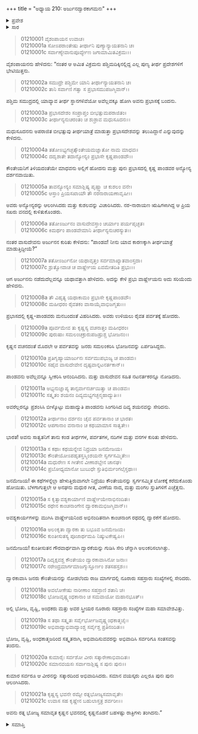 +++
title = "ಅಧ್ಯಾಯ 210: ಅರ್ಜುನದ್ವಾರಕಾಗಮನಃ"
+++

<details><summary>ಪ್ರವೇಶ</summary>


।।   ಓಂ ಓಂ ನಮೋ ನಾರಾಯಣಾಯ।।   ಶ್ರೀ ವೇದವ್ಯಾಸಾಯ ನಮಃ ।।

ಶ್ರೀ ಕೃಷ್ಣದ್ವೈಪಾಯನ ವೇದವ್ಯಾಸ ವಿರಚಿತ  

**ಶ್ರೀ ಮಹಾಭಾರತ**

**ಆದಿ ಪರ್ವ**

**ಅರ್ಜುನವನವಾಸ ಪರ್ವ**

**ಅಧ್ಯಾಯ 210**

</details>


<details><summary>ಸಾರ</summary>

ಪ್ರಭಾಸದಲ್ಲಿ ಕೃಷ್ಣನನ್ನು ಭೇಟಿಯಾದುದು (1-4). ಒಟ್ಟಿಗೇ ವನವಿಹಾರ, ಭೋಜನ, ಮನೋರಂಜನೆಗಳನ್ನು ಗೈದು, ಅರ್ಜುನನ್ನು ದ್ವಾರಕೆಗೆ ಕರೆದುಕೊಂಡು ಹೋದುದು, ಕೃಷ್ಣನ ಭವನದಲ್ಲಿ ಅರ್ಜುನನ ವಾಸ (5-21).

</details>


> 01210001 ವೈಶಂಪಾಯನ ಉವಾಚ।  
01210001a ಸೋಽಪರಾಂತೇಷು ತೀರ್ಥಾನಿ ಪುಣ್ಯಾನ್ಯಾಯತನಾನಿ ಚ।  
01210001c ಸರ್ವಾಣ್ಯೇವಾನುಪೂರ್ವ್ಯೇಣ ಜಗಾಮಾಮಿತವಿಕ್ರಮಃ।।

ವೈಶಂಪಾಯನನು ಹೇಳಿದನು: “ನಂತರ ಆ ಅಮಿತ ವಿಕ್ರಮನು ಪಶ್ಚಿಮದಿಕ್ಕಿನಲ್ಲಿದ್ದ ಎಲ್ಲ ಪುಣ್ಯ ತೀರ್ಥ ಪ್ರದೇಶಗಳಿಗೆ ಭೇಟಿಯಿತ್ತನು.

> 01210002a ಸಮುದ್ರೇ ಪಶ್ಚಿಮೇ ಯಾನಿ ತೀರ್ಥಾನ್ಯಾಯತನಾನಿ ಚ।  
01210002c ತಾನಿ ಸರ್ವಾಣಿ ಗತ್ವಾ ಸ ಪ್ರಭಾಸಮುಪಜಗ್ಮಿವಾನ್।।

ಪಶ್ಚಿಮ ಸಮುದ್ರದಲ್ಲಿ ಯಾವ್ಯಾವ ತೀರ್ಥ ಸ್ಥಾನಗಳಿವೆಯೋ ಅವೆಲ್ಲವಕ್ಕೂ ಹೋಗಿ ಅವನು ಪ್ರಭಾಸಕ್ಕೆ ಬಂದನು.

> 01210003a ಪ್ರಭಾಸದೇಶಂ ಸಂಪ್ರಾಪ್ತಂ ಬೀಭತ್ಸುಮಪರಾಜಿತಂ।  
01210003c ತೀರ್ಥಾನ್ಯನುಚರಂತಂ ಚ ಶುಶ್ರಾವ ಮಧುಸೂದನಃ।।

ಮಧುಸೂದನನು ಅಪರಾಜಿತ ಬೀಭತ್ಸುವು ತೀರ್ಥಯಾತ್ರೆ ಮಾಡುತ್ತಾ ಪ್ರಭಾಸದೇಶವನ್ನು ತಲುಪಿದ್ದಾನೆ ಎನ್ನುವುದನ್ನು ಕೇಳಿದನು.

> 01210004a ತತೋಽಭ್ಯಗಚ್ಛತ್ಕೌಂತೇಯಮಜ್ಞಾತೋ ನಾಮ ಮಾಧವಃ।  
01210004c ದದೃಶಾತೇ ತದಾನ್ಯೋನ್ಯಂ ಪ್ರಭಾಸೇ ಕೃಷ್ಣಪಾಂಡವೌ।।

ಕೌಂತೇಯನಿಗೆ ತಿಳಿಯದಂತೆಯೇ ಮಾಧವನು ಅಲ್ಲಿಗೆ ಹೋದನು ಮತ್ತು ಪುನಃ ಪ್ರಭಾಸದಲ್ಲಿ ಕೃಷ್ಣ ಪಾಂಡವರ ಅನ್ಯೋನ್ಯ ದರ್ಶನವಾಯಿತು.

> 01210005a ತಾವನ್ಯೋನ್ಯಂ ಸಮಾಶ್ಲಿಷ್ಯ ಪೃಷ್ಟ್ವಾ ಚ ಕುಶಲಂ ವನೇ।  
01210005c ಆಸ್ತಾಂ ಪ್ರಿಯಸಖಾಯೌ ತೌ ನರನಾರಾಯಣಾವೃಷೀ।।

ಅವರು ಅನ್ಯೋನ್ಯರನ್ನು ಆಲಂಗಿಸಿದರು ಮತ್ತು ಕುಶಲವನ್ನು ವಿಚಾರಿಸಿದರು. ನರ-ನಾರಾಯಣ ಋಷಿಗಳಾಗಿದ್ದ ಆ ಪ್ರಿಯ ಸಖರು ವನದಲ್ಲಿ ಕುಳಿತುಕೊಂಡರು.

> 01210006a ತತೋಽರ್ಜುನಂ ವಾಸುದೇವಸ್ತಾಂ ಚರ್ಯಾಂ ಪರ್ಯಪೃಚ್ಛತ।   
01210006c ಕಿಮರ್ಥಂ ಪಾಂಡವೇಮಾನಿ ತೀರ್ಥಾನ್ಯನುಚರಸ್ಯುತ।।

ನಂತರ ವಾಸುದೇವನು ಅರ್ಜುನನ ಕುರಿತು ಕೇಳಿದನು: “ಪಾಂಡವ! ನೀನು ಯಾವ ಕಾರಣಕ್ಕಾಗಿ ತೀರ್ಥಯಾತ್ರೆ ಮಾಡುತ್ತಿದ್ದೀಯೆ?”

> 01210007a ತತೋಽರ್ಜುನೋ ಯಥಾವೃತ್ತಂ ಸರ್ವಮಾಖ್ಯಾತವಾಂಸ್ತದಾ।  
01210007c ಶ್ರುತ್ವೋವಾಚ ಚ ವಾರ್ಷ್ಣೇಯ ಏವಮೇತದಿತಿ ಪ್ರಭುಃ।।

ಆಗ ಅರ್ಜುನನು ನಡೆದುದೆಲ್ಲವನ್ನೂ ಯಥಾವತ್ತಾಗಿ ಹೇಳಿದನು. ಅದನ್ನು ಕೇಳಿ ಪ್ರಭು ವಾರ್ಷ್ಣೇಯನು ಅದು ಸರಿಯೆಂದು ಹೇಳಿದನು.

> 01210008a ತೌ ವಿಹೃತ್ಯ ಯಥಾಕಾಮಂ ಪ್ರಭಾಸೇ ಕೃಷ್ಣಪಾಂಡವೌ।  
01210008c ಮಹೀಧರಂ ರೈವತಕಂ ವಾಸಾಯೈವಾಭಿಜಗ್ಮತುಃ।।

ಪ್ರಭಾಸದಲ್ಲಿ ಕೃಷ್ಣ-ಪಾಂಡವರು ಮನಬಂದಂತೆ ವಿಹರಿಸಿದರು. ಅವರು ಉಳಿಯಲು ರೈವತ ಪರ್ವತಕ್ಕೆ ಹೋದರು.

> 01210009a ಪೂರ್ವಮೇವ ತು ಕೃಷ್ಣಸ್ಯ ವಚನಾತ್ತಂ ಮಹೀಧರಂ।  
01210009c ಪುರುಷಾಃ ಸಮಲಂಚಕ್ರುರುಪಜಹ್ರುಶ್ಚ ಭೋಜನಂ।।

ಕೃಷ್ಣನ ವಚನದಂತೆ ಮೊದಲೇ ಆ ಪರ್ವತವನ್ನು ಜನರು ಸಮಲಂಕರಿಸಿ ಭೋಜನವನ್ನು ಏರ್ಪಡಿಸಿದ್ದರು.

> 01210010a ಪ್ರತಿಗೃಹ್ಯಾಯಾರ್ಜುನಃ ಸರ್ವಮುಪಭುಜ್ಯ ಚ ಪಾಂಡವಃ।  
01210010c ಸಹೈವ ವಾಸುದೇವೇನ ದೃಷ್ಟವಾನ್ನಟನರ್ತಕಾನ್।।

ಪಾಂಡವನು ಅವೆಲ್ಲವನ್ನೂ ಸ್ವೀಕರಿಸಿ ಆನಂದಿಸಿದನು. ಮತ್ತು ವಾಸುದೇವನ ಸಹಿತ ನಟನರ್ತಕರನ್ನೂ ನೋಡಿದನು.

> 01210011a ಅಭ್ಯನುಜ್ಞಾಪ್ಯ ತಾನ್ಸರ್ವಾನರ್ಚಯಿತ್ವಾ ಚ ಪಾಂಡವಃ।  
01210011c ಸತ್ಕೃತಂ ಶಯನಂ ದಿವ್ಯಮಭ್ಯಗಚ್ಛನ್ಮಹಾದ್ಯುತಿಃ।।

ಅವರೆಲ್ಲರನ್ನೂ ಪ್ರಶಂಸಿಸಿ ಬೀಳ್ಕೊಟ್ಟು ಮಹಾದ್ಯುತಿ ಪಾಂಡವನು ಸಿಂಗರಿಸಿದ ದಿವ್ಯ ಶಯನವನ್ನು ಸೇರಿದನು.

> 01210012a ತೀರ್ಥಾನಾಂ ದರ್ಶನಂ ಚೈವ ಪರ್ವತಾನಾಂ ಚ ಭಾರತ।   
01210012c ಆಪಗಾನಾಂ ವನಾನಾಂ ಚ ಕಥಯಾಮಾಸ ಸಾತ್ವತೇ।।

ಭಾರತ! ಅವನು ಸಾತ್ವತನಿಗೆ ತಾನು ಕಂಡ ತೀರ್ಥಗಳ, ಪರ್ವತಗಳ, ನದಿಗಳ ಮತ್ತು ವನಗಳ ಕುರಿತು ಹೇಳಿದನು.

> 01210013a ಸ ಕಥಾಃ ಕಥಯನ್ನೇವ ನಿದ್ರಯಾ ಜನಮೇಜಯ।  
01210013c ಕೌಂತೇಯೋಽಪಹೃತಸ್ತಸ್ಮಿಂಶಯನೇ ಸ್ವರ್ಗಸಮ್ಮಿತೇ।।  
01210014a ಮಧುರೇಣ ಸ ಗೀತೇನ ವೀಣಾಶಬ್ದೇನ ಚಾನಘ।  
01210014c ಪ್ರಬೋಧ್ಯಮಾನೋ ಬುಬುಧೇ ಸ್ತುತಿಭಿರ್ಮಂಗಲೈಸ್ತಥಾ।।

ಜನಮೇಜಯ! ಈ ಕಥೆಗಳನ್ನೆಲ್ಲಾ ಹೇಳುತ್ತಿರುವಾಗಲೇ ನಿದ್ರೆಯು ಕೌಂತೇಯನನ್ನು ಸ್ವರ್ಗಸಮ್ಮಿತ ಲೋಕಕ್ಕೆ ಕರೆದುಕೊಂಡು ಹೋಯಿತು. ಬೆಳಗಾಗುತ್ತಲೇ ಆ ಅನಘನು ಮಧುರ ಗೀತ, ವೀಣೆಯ ನಾದ, ಮತ್ತು ಮಂಗಲ ಸ್ತುತಿಗಳಿಗೆ ಎಚ್ಚೆತ್ತನು.

> 01210015a ಸ ಕೃತ್ವಾವಶ್ಯಕಾರ್ಯಾಣಿ ವಾರ್ಷ್ಣೇಯೇನಾಭಿನಂದಿತಃ।  
01210015c ರಥೇನ ಕಾಂಚನಾಂಗೇನ ದ್ವಾರಕಾಮಭಿಜಗ್ಮಿವಾನ್।।

ಅವಶ್ಯಕಾರ್ಯಗಳನ್ನು ಮುಗಿಸಿ ವಾರ್ಷ್ಣೇಯನಿಂದ ಅಭಿನಂದಿತನಾಗಿ ಕಾಂಚನಾಂಗ ರಥದಲ್ಲಿ ದ್ವಾರಕೆಗೆ ಹೋದನು.

> 01210016a ಅಲಂಕೃತಾ ದ್ವಾರಕಾ ತು ಬಭೂವ ಜನಮೇಜಯ।  
01210016c ಕುಂತೀಸುತಸ್ಯ ಪೂಜಾರ್ಥಮಪಿ ನಿಷ್ಕುಟಕೇಷ್ವಪಿ।।

ಜನಮೇಜಯ! ಕುಂತೀಸುತನ ಗೌರವಾರ್ಥವಾಗಿ ದ್ವಾರಕೆಯನ್ನು ಗುಡಿಸಿ ಸೇರಿ ಚೆನ್ನಾಗಿ ಅಲಂಕರಿಸಲಾಗಿತ್ತು.

> 01210017a ದಿದೃಕ್ಷವಶ್ಚ ಕೌಂತೇಯಂ ದ್ವಾರಕಾವಾಸಿನೋ ಜನಾಃ।  
01210017c ನರೇಂದ್ರಮಾರ್ಗಮಾಜಗ್ಮುಸ್ತೂರ್ಣಂ ಶತಸಹಸ್ರಶಃ।।

ದ್ವಾರಕಾವಾಸಿ ಜನರು ಕೌಂತೇಯನನ್ನು ನೋಡಲೆಂದು ರಾಜ ಮಾರ್ಗದಲ್ಲಿ ನೂರಾರು ಸಹಸ್ರಾರು ಸಂಖ್ಯೆಗಳಲ್ಲಿ ಸೇರಿದರು.

> 01210018a ಅವಲೋಕೇಷು ನಾರೀಣಾಂ ಸಹಸ್ರಾಣಿ ಶತಾನಿ ಚ।  
01210018c ಭೋಜವೃಷ್ಣ್ಯಂಧಕಾನಾಂ ಚ ಸಮವಾಯೋ ಮಹಾನಭೂತ್।।

ಅಲ್ಲಿ ಭೋಜ, ವೃಷ್ಣಿ, ಅಂಧಕರು ಮತ್ತು ಅವರ ಸ್ತ್ರೀಯರ ನೂರಾರು ಸಹಸ್ರಾರು ಸಂಖ್ಯೆಗಳ ಮಹಾ ಸಮಾವೇಶವಿತ್ತು.

> 01210019a ಸ ತಥಾ ಸತ್ಕೃತಃ ಸರ್ವೈರ್ಭೋಜವೃಷ್ಣ್ಯಂಧಕಾತ್ಮಜೈಃ।   
01210019c ಅಭಿವಾದ್ಯಾಭಿವಾದ್ಯಾಂಶ್ಚ ಸರ್ವೈಶ್ಚ ಪ್ರತಿನಂದಿತಃ।।

ಭೋಜ, ವೃಷ್ಣಿ, ಅಂಧಕಾತ್ಮಜರಿಂದ ಸತ್ಕೃತನಾಗಿ, ಅಭಿವಾದಿಸುವವರನ್ನು ಅಭಿವಾದಿಸಿ ಸರ್ವರಿಗೂ ಸಂತಸವನ್ನು ತಂದನು.

> 01210020a ಕುಮಾರೈಃ ಸರ್ವಶೋ ವೀರಃ ಸತ್ಕಾರೇಣಾಭಿವಾದಿತಃ।  
01210020c ಸಮಾನವಯಸಃ ಸರ್ವಾನಾಶ್ಲಿಷ್ಯ ಸ ಪುನಃ ಪುನಃ।।

ಕುಮಾರ ಸರ್ವರೂ ಆ ವೀರನನ್ನು ಸತ್ಕಾರದಿಂದ ಅಭಿವಾದಿಸಿದರು. ಸಮಾನ ವಯಸ್ಕರು ಎಲ್ಲರೂ ಪುನಃ ಪುನಃ ಆಲಂಗಿಸಿದರು.

> 01210021a ಕೃಷ್ಣಸ್ಯ ಭವನೇ ರಮ್ಯೇ ರತ್ನಭೋಜ್ಯಸಮಾವೃತೇ।  
01210021c ಉವಾಸ ಸಹ ಕೃಷ್ಣೇನ ಬಹುಲಾಸ್ತತ್ರ ಶರ್ವರೀಃ।।

ಅವನು ರತ್ನ ಭೋಜ್ಯ ಸಮಾವೃತ ಕೃಷ್ಣನ ಭವನದಲ್ಲಿ ಕೃಷ್ಣನೊಡನೆ ಬಹಳಷ್ಟು ರಾತ್ರಿಗಳು ತಂಗಿದನು.”


<details><summary>ಸಮಾಪ್ತಿ</summary>


ಇತಿ ಶ್ರೀಮಹಾಭಾರತೇ ಆದಿಪರ್ವಣಿ ಅರ್ಜುನವನವಾಸಪರ್ವಣಿ ಅರ್ಜುನದ್ವಾರಕಾಗಮನೇ ದಶಾಧಿಕದ್ವಿಶತತಮೋಽಧ್ಯಾಯಃ।।  
ಇದು ಶ್ರೀಮಹಾಭಾರತದ ಆದಿಪರ್ವದಲ್ಲಿ ಅರ್ಜುನವನವಾಸಪರ್ವದಲ್ಲಿ ಅರ್ಜುನದ್ವಾರಕಾಗಮನ ಎನ್ನುವ ಇನ್ನೂರಾಹತ್ತನೆಯ ಅಧ್ಯಾಯವು.
ಇತಿ ಶ್ರೀಮಹಾಭಾರತೇ ಆದಿಪರ್ವಣಿ ಅರ್ಜುನವನವಾಸಪರ್ವಃ।।  
ಇದು ಶ್ರೀಮಹಾಭಾರತದ ಆದಿಪರ್ವದಲ್ಲಿ ಅರ್ಜುನವನವಾಸಪರ್ವವು.
ಇದೂವರೆಗಿನ ಒಟ್ಟು ಮಹಾಪರ್ವಗಳು-0/18, ಉಪಪರ್ವಗಳು-16/100, ಅಧ್ಯಾಯಗಳು-210/1995, ಶ್ಲೋಕಗಳು-6713/73784.

</details>


